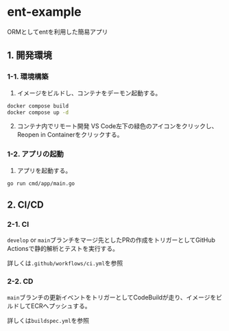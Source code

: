 # ent-example
ORMとしてentを利用した簡易アプリ

## 1. 開発環境
### 1-1. 環境構築
1. イメージをビルドし、コンテナをデーモン起動する。
```bash
docker compose build
docker compose up -d
```
2. コンテナ内でリモート開発
VS Code左下の緑色のアイコンをクリックし、Reopen in Containerをクリックする。

### 1-2. アプリの起動
1. アプリを起動する。
```bash
go run cmd/app/main.go
```

## 2. CI/CD
### 2-1. CI
`develop` or `main`ブランチをマージ先としたPRの作成をトリガーとしてGitHub Actionsで静的解析とテストを実行する。

詳しくは`.github/workflows/ci.yml`を参照

### 2-2. CD
`main`ブランチの更新イベントをトリガーとしてCodeBuildが走り、イメージをビルドしてECRへプッシュする。

詳しくは`buildspec.yml`を参照
